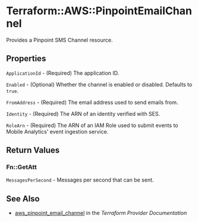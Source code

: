 # Terraform::AWS::PinpointEmailChannel

Provides a Pinpoint SMS Channel resource.

## Properties

`ApplicationId` - (Required) The application ID.

`Enabled` - (Optional) Whether the channel is enabled or disabled. Defaults to `true`.

`FromAddress` - (Required) The email address used to send emails from.

`Identity` - (Required) The ARN of an identity verified with SES.

`RoleArn` - (Required) The ARN of an IAM Role used to submit events to Mobile Analytics' event ingestion service.


## Return Values

### Fn::GetAtt

`MessagesPerSecond` - Messages per second that can be sent.

## See Also

* [aws_pinpoint_email_channel](https://www.terraform.io/docs/providers/aws/r/pinpoint_email_channel.html) in the _Terraform Provider Documentation_